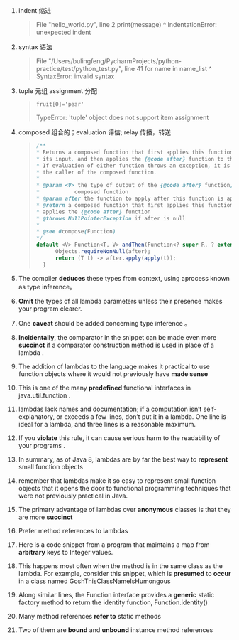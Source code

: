 1. indent 缩进

   >   File "hello_world.py", line 2    print(message)    ^ IndentationError: unexpected indent

2. syntax 语法

   >   File "/Users/bulingfeng/PycharmProjects/python-practice/test/python_test.py", line 41
   >     for name in name_list
   >                          ^
   > SyntaxError: invalid syntax

3. tuple 元组 assignment 分配

   >     fruit[0]='pear'
   > TypeError: 'tuple' object does not support item assignment

4. composed 组合的；evaluation 评估; relay 传播，转送

   >```java
   >/**
   >* Returns a composed function that first applies this function to
   >* its input, and then applies the {@code after} function to the result.
   >* If evaluation of either function throws an exception, it is relayed to
   >* the caller of the composed function.
   >*
   >* @param <V> the type of output of the {@code after} function, and of the
   >*           composed function
   >* @param after the function to apply after this function is applied
   >* @return a composed function that first applies this function and then
   >* applies the {@code after} function
   >* @throws NullPointerException if after is null
   >*
   >* @see #compose(Function)
   >*/
   > default <V> Function<T, V> andThen(Function<? super R, ? extends V> after) {
   >       Objects.requireNonNull(after);
   >       return (T t) -> after.apply(apply(t));
   >   }
   >```

5. The compiler **deduces** these types from context, using aprocess known as type inference。

6. **Omit** the types of all lambda parameters unless their presence makes your program clearer.  

7. One **caveat**  should be added concerning type inference  。

8. **Incidentally**, the comparator in the snippet can be made even more **succinct**  if a comparator construction method is used in place of a lambda .

9. The addition of lambdas to the language makes it practical to use function
   objects where it would not previously have **made sense**  

10. This is one of the many **predefined**  functional interfaces in  java.util.function  .

11. lambdas lack names and documentation; if a computation isn’t self-explanatory, or exceeds a few lines, don’t put it in a lambda. One line is ideal for a lambda, and three lines is a reasonable maximum.  

12. If you **violate** this rule, it can cause serious harm to the readability of your programs .

13. In summary, as of Java 8, lambdas are by far the best way to **represent**  small function objects  

14. remember that lambdas make it so easy to represent small function objects that it opens the door to functional programming techniques that were not previously practical in Java.  

15. The primary advantage of lambdas over **anonymous** classes is that they are more **succinct** 

16. Prefer method references to lambdas  

17. Here is a code snippet from a program that maintains a map from **arbitrary**  keys to Integer values.  

18. This happens most often when the method is in the same class as the lambda. For example, consider this snippet, which is **presumed** to **occur** in a class named GoshThisClassNameIsHumongous  

19. Along similar lines, the Function interface provides a **generic** static factory method to return the identity function, Function.identity()  

20. Many method references **refer to** static methods  

21. Two of them are **bound** and **unbound** instance method references  
